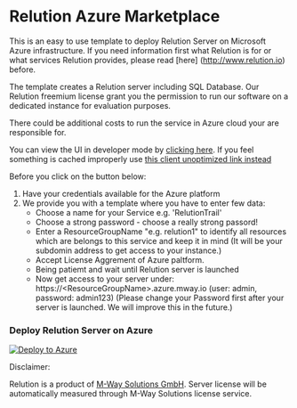 # Relution Azure Marketplace

This is an easy to use template to deploy Relution Server on Microsoft Azure infrastructure.
If you need information first what Relution is for or what services Relution provides, please read [here] (http://www.relution.io) before.

The template creates a Relution server including SQL Database. 
Our Relution freemium license grant you the permission to run our software on a dedicated instance for evaluation purposes.

There could be additional costs to run the service in Azure cloud your are responsible for.

You can view the UI in developer mode by [clicking here](https://portal.azure.com/#blade/Microsoft_Azure_Compute/CreateMultiVmWizardBlade/internal_bladeCallId/anything/internal_bladeCallerParams/{"initialData":{},"providerConfig":{"createUiDefinition":"https%3A%2F%2Fraw.githubusercontent.com%2Frelution-io%2Fazure-marketplace%2Fmaster%2FcreateUiDefinition.json"}}). If you feel something is cached improperly use [this client unoptimized link instead](https://portal.azure.com/?clientOptimizations=false#blade/Microsoft_Azure_Compute/CreateMultiVmWizardBlade/internal_bladeCallId/anything/internal_bladeCallerParams/{"initialData":{},"providerConfig":{"createUiDefinition":"https%3A%2F%2Fraw.githubusercontent.com%2Frelution-io%2Fazure-marketplace%2Fmaster%2FcreateUiDefinition.json"}})

Before you click on the button below:

1. Have your credentials available for the Azure platform
2. We provide you with a template where you have to enter few data:
    - Choose a name for your Service e.g. 'RelutionTrail'
    - Choose a strong password - choose a really strong passord!
    - Enter a ResourceGroupName "e.g. relution1" to identify all resources which are belongs to this service and keep it in mind (It will be your subdomin address to get access to your instance.)
    - Accept License Aggrement of Azure paltform.
    - Being patiemt and wait until Relution server is launched
    - Now get access to your server under: https://&lt;ResourceGroupName&gt;.azure.mway.io (user: admin, password: admin123)
     (Please change your Password first after your server is launched. We will improve this in the future.)
    
 
### Deploy Relution Server on Azure

<a href="https://portal.azure.com/#create/Microsoft.Template/uri/https%3A%2F%2Fraw.githubusercontent.com%2Frelution-io%2Fazure-marketplace%2Fmaster%2FmainTemplate.json" target="_blank">
   <img alt="Deploy to Azure" src="http://azuredeploy.net/deploybutton.png"/>
</a>



Disclaimer:
 
Relution is a product of [M-Way Solutions GmbH](http://www.mwaysolutions.com).
Server license will be automatically measured through M-Way Solutions license service.


